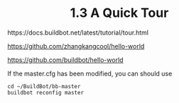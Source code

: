 <h1 align="center">1.3 A Quick Tour</h1>
https://docs.buildbot.net/latest/tutorial/tour.html





https://github.com/zhangkangcool/hello-world

https://github.com/buildbot/hello-world

If the master.cfg has been modified, you can should use

```shell
cd ~/BuildBot/bb-master
buildbot reconfig master
```

